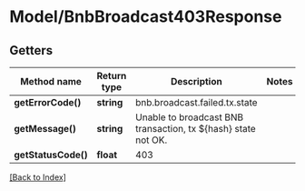 # Model/BnbBroadcast403Response

## Getters

Method name | Return type | Description | Notes
------------ | ------------- | ------------- | -------------
**getErrorCode()** | **string** | bnb.broadcast.failed.tx.state |
**getMessage()** | **string** | Unable to broadcast BNB transaction, tx ${hash} state not OK. |
**getStatusCode()** | **float** | 403 |

[[Back to Index]](../index.md)

